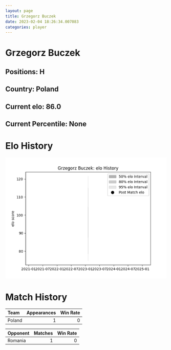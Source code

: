 ```yaml
---  
layout: page  
title: Grzegorz Buczek  
date: 2023-02-04 18:26:34.007083  
categories: player  
---
```

# Grzegorz Buczek

## Positions: H

## Country: Poland

## Current elo: 86.0

## Current Percentile: None

# Elo History


![elo history](history_GrzegorzBuczek.png)
# Match History


| Team   |   Appearances |   Win Rate |
|:-------|--------------:|-----------:|
| Poland |             1 |          0 |

| Opponent   |   Matches |   Win Rate |
|:-----------|----------:|-----------:|
| Romania    |         1 |          0 |